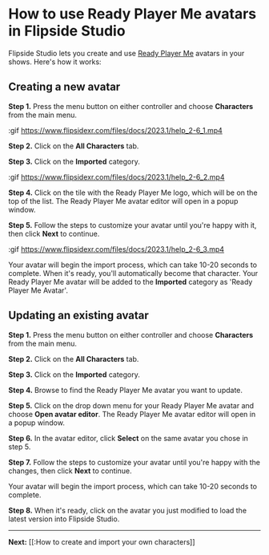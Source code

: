 # How to use Ready Player Me avatars in Flipside Studio

Flipside Studio lets you create and use [Ready Player Me](https://readyplayer.me/) avatars in your shows. Here's how it works:

## Creating a new avatar

**Step 1.** Press the menu button on either controller and choose **Characters** from the main menu.

:gif https://www.flipsidexr.com/files/docs/2023.1/help_2-6_1.mp4

**Step 2.** Click on the **All Characters** tab.

**Step 3.** Click on the **Imported** category.

:gif https://www.flipsidexr.com/files/docs/2023.1/help_2-6_2.mp4

**Step 4.** Click on the tile with the Ready Player Me logo, which will be on the top of the list. The Ready Player Me avatar editor will open in a popup window.

**Step 5.** Follow the steps to customize your avatar until you're happy with it, then click **Next** to continue.

:gif https://www.flipsidexr.com/files/docs/2023.1/help_2-6_3.mp4

Your avatar will begin the import process, which can take 10-20 seconds to complete. When it's ready, you'll automatically become that character.  Your Ready Player Me avatar will be added to the **Imported** category as 'Ready Player Me Avatar'.

## Updating an existing avatar

**Step 1.** Press the menu button on either controller and choose **Characters** from the main menu.

**Step 2.** Click on the **All Characters** tab.

**Step 3.** Click on the **Imported** category.

**Step 4.** Browse to find the Ready Player Me avatar you want to update.

**Step 5.** Click on the drop down menu for your Ready Player Me avatar and choose **Open avatar editor**. The Ready Player Me avatar editor will open in a popup window.

**Step 6.** In the avatar editor, click **Select** on the same avatar you chose in step 5.

**Step 7.** Follow the steps to customize your avatar until you're happy with the changes, then click **Next** to continue.

Your avatar will begin the import process, which can take 10-20 seconds to complete.

**Step 8.** When it's ready, click on the avatar you just modified to load the latest version into Flipside Studio.

---

**Next:** [[:How to create and import your own characters]]
